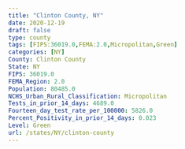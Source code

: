```yaml
---
title: "Clinton County, NY"
date: 2020-12-19
draft: false
type: county
tags: [FIPS:36019.0,FEMA:2.0,Micropolitan,Green]
categories: [NY]
County: Clinton County
State: NY
FIPS: 36019.0
FEMA_Region: 2.0
Population: 80485.0
NCHS_Urban_Rural_Classification: Micropolitan
Tests_in_prior_14_days: 4689.0
Fourteen_day_test_rate_per_100000: 5826.0
Percent_Positivity_in_prior_14_days: 0.023
Level: Green
url: /states/NY/clinton-county
---
```



